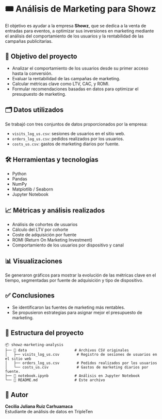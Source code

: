 # 🎟️ Análisis de Marketing para Showz

El objetivo es ayudar a la empresa **Showz**, que se dedica a la venta de entradas para eventos, a optimizar sus inversiones en marketing mediante el análisis del comportamiento de los usuarios y la rentabilidad de las campañas publicitarias.

## 📌 Objetivo del proyecto

- Analizar el comportamiento de los usuarios desde su primer acceso hasta la conversión.
- Evaluar la rentabilidad de las campañas de marketing.
- Calcular métricas clave como LTV, CAC, y ROMI.
- Formular recomendaciones basadas en datos para optimizar el presupuesto de marketing.

## 🗂️ Datos utilizados

Se trabajó con tres conjuntos de datos proporcionados por la empresa:

- `visits_log_us.csv`: sesiones de usuarios en el sitio web.
- `orders_log_us.csv`: pedidos realizados por los usuarios.
- `costs_us.csv`: gastos de marketing diarios por fuente.

## 🛠️ Herramientas y tecnologías

- Python
- Pandas
- NumPy
- Matplotlib / Seaborn
- Jupyter Notebook

## 📈 Métricas y análisis realizados

- Análisis de cohortes de usuarios
- Cálculo del LTV por cohorte
- Coste de adquisición por fuente
- ROMI (Return On Marketing Investment)
- Comportamiento de los usuarios por dispositivo y canal

## 📊 Visualizaciones

Se generaron gráficos para mostrar la evolución de las métricas clave en el tiempo, segmentadas por fuente de adquisición y tipo de dispositivo.

## ✅ Conclusiones

- Se identificaron las fuentes de marketing más rentables.
- Se propusieron estrategias para asignar mejor el presupuesto de marketing.

## 📁 Estructura del proyecto

```plaintext
📦 showz-marketing-analysis
├── 📁 data                      # Archivos CSV originales
│   ├── visits_log_us.csv        # Registro de sesiones de usuarios en el sitio web
│   ├── orders_log_us.csv        # Pedidos realizados por los usuarios
│   └── costs_us.csv             # Gastos de marketing diarios por fuente.
├── 📄 notebook.ipynb            # Análisis en Jupyter Notebook
└── 📄 README.md                 # Este archivo
```

## 👤 Autor

**Cecilia Juliana Ruiz Carhuamaca**  
Estudiante de análisis de datos en TripleTen  


